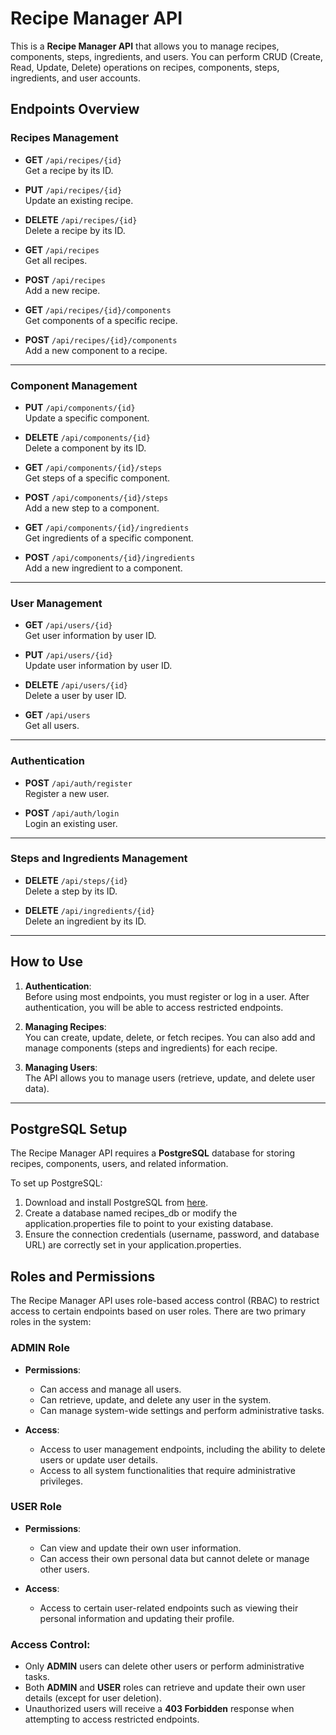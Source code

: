# Recipe Manager API

This is a **Recipe Manager API** that allows you to manage recipes, components, steps, ingredients, and users. You can perform CRUD (Create, Read, Update, Delete) operations on recipes, components, steps, ingredients, and user accounts.

## Endpoints Overview

### **Recipes Management**
- **GET** `/api/recipes/{id}`  
  Get a recipe by its ID.

- **PUT** `/api/recipes/{id}`  
  Update an existing recipe.

- **DELETE** `/api/recipes/{id}`  
  Delete a recipe by its ID.

- **GET** `/api/recipes`  
  Get all recipes.

- **POST** `/api/recipes`  
  Add a new recipe.

- **GET** `/api/recipes/{id}/components`  
  Get components of a specific recipe.

- **POST** `/api/recipes/{id}/components`  
  Add a new component to a recipe.

---

### **Component Management**
- **PUT** `/api/components/{id}`  
  Update a specific component.

- **DELETE** `/api/components/{id}`  
  Delete a component by its ID.

- **GET** `/api/components/{id}/steps`  
  Get steps of a specific component.

- **POST** `/api/components/{id}/steps`  
  Add a new step to a component.

- **GET** `/api/components/{id}/ingredients`  
  Get ingredients of a specific component.

- **POST** `/api/components/{id}/ingredients`  
  Add a new ingredient to a component.

---

### **User Management**
- **GET** `/api/users/{id}`  
  Get user information by user ID.

- **PUT** `/api/users/{id}`  
  Update user information by user ID.

- **DELETE** `/api/users/{id}`  
  Delete a user by user ID.

- **GET** `/api/users`  
  Get all users.

---

### **Authentication**
- **POST** `/api/auth/register`  
  Register a new user.

- **POST** `/api/auth/login`  
  Login an existing user.

---

### **Steps and Ingredients Management**
- **DELETE** `/api/steps/{id}`  
  Delete a step by its ID.

- **DELETE** `/api/ingredients/{id}`  
  Delete an ingredient by its ID.

---

## How to Use

1. **Authentication**:  
   Before using most endpoints, you must register or log in a user. After authentication, you will be able to access restricted endpoints.

2. **Managing Recipes**:  
   You can create, update, delete, or fetch recipes. You can also add and manage components (steps and ingredients) for each recipe.

3. **Managing Users**:  
   The API allows you to manage users (retrieve, update, and delete user data).

---
## PostgreSQL Setup

The Recipe Manager API requires a **PostgreSQL** database for storing recipes, components, users, and related information.

To set up PostgreSQL:

1. Download and install PostgreSQL from [here](https://www.postgresql.org/download/).
2. Create a database named recipes_db or modify the application.properties file to point to your existing database.
3. Ensure the connection credentials (username, password, and database URL) are correctly set in your application.properties.

## Roles and Permissions

The Recipe Manager API uses role-based access control (RBAC) to restrict access to certain endpoints based on user roles. There are two primary roles in the system:

### **ADMIN Role**
- **Permissions**:
    - Can access and manage all users.
    - Can retrieve, update, and delete any user in the system.
    - Can manage system-wide settings and perform administrative tasks.

- **Access**:
    - Access to user management endpoints, including the ability to delete users or update user details.
    - Access to all system functionalities that require administrative privileges.

### **USER Role**
- **Permissions**:
    - Can view and update their own user information.
    - Can access their own personal data but cannot delete or manage other users.

- **Access**:
    - Access to certain user-related endpoints such as viewing their personal information and updating their profile.

### **Access Control**:
- Only **ADMIN** users can delete other users or perform administrative tasks.
- Both **ADMIN** and **USER** roles can retrieve and update their own user details (except for user deletion).
- Unauthorized users will receive a **403 Forbidden** response when attempting to access restricted endpoints.

